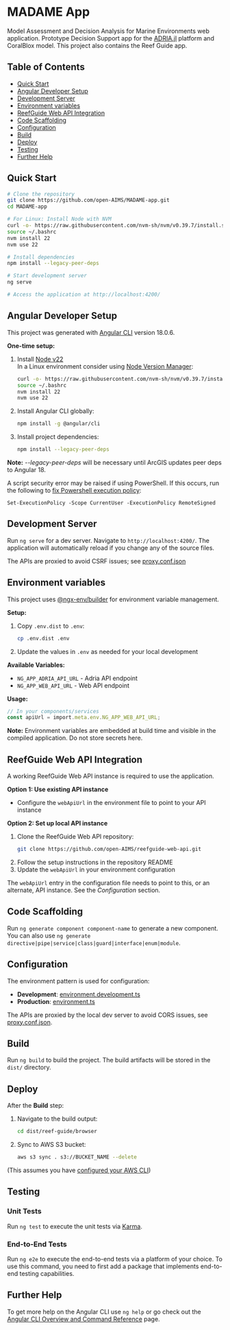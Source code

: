 # MADAME App

Model Assessment and Decision Analysis for Marine Environments web application.
Prototype Decision Support app for the [ADRIA.jl](https://github.com/open-AIMS/ADRIA.jl)
platform and CoralBlox model. This project also contains the Reef Guide app.

## Table of Contents

- [Quick Start](#quick-start)
- [Angular Developer Setup](#angular-developer-setup)
- [Development Server](#development-server)
- [Environment variables](#environment-variables)
- [ReefGuide Web API Integration](#reefguide-web-api-integration)
- [Code Scaffolding](#code-scaffolding)
- [Configuration](#configuration)
- [Build](#build)
- [Deploy](#deploy)
- [Testing](#testing)
- [Further Help](#further-help)

## Quick Start

```bash
# Clone the repository
git clone https://github.com/open-AIMS/MADAME-app.git
cd MADAME-app

# For Linux: Install Node with NVM
curl -o- https://raw.githubusercontent.com/nvm-sh/nvm/v0.39.7/install.sh | bash
source ~/.bashrc
nvm install 22
nvm use 22

# Install dependencies
npm install --legacy-peer-deps

# Start development server
ng serve

# Access the application at http://localhost:4200/
```

## Angular Developer Setup

This project was generated with [Angular CLI](https://github.com/angular/angular-cli)
version 18.0.6.

**One-time setup:**

1. Install [Node v22](https://nodejs.org/en/download/package-manager)\
   In a Linux environment consider using [Node Version Manager](https://github.com/nvm-sh/nvm):

   ```bash
   curl -o- https://raw.githubusercontent.com/nvm-sh/nvm/v0.39.7/install.sh | bash
   source ~/.bashrc
   nvm install 22
   nvm use 22
   ```

2. Install Angular CLI globally:

   ```bash
   npm install -g @angular/cli
   ```

3. Install project dependencies:
   ```bash
   npm install --legacy-peer-deps
   ```

**Note:** _--legacy-peer-deps_ will be necessary until ArcGIS updates peer deps to Angular 18.

A script security error may be raised if using PowerShell.
If this occurs, run the following to [fix Powershell execution policy](https://angular.dev/tools/cli/setup-local#powershell-execution-policy):

```shell
Set-ExecutionPolicy -Scope CurrentUser -ExecutionPolicy RemoteSigned
```

## Development Server

Run `ng serve` for a dev server. Navigate to `http://localhost:4200/`.
The application will automatically reload if you change any of the source files.

The APIs are proxied to avoid CSRF issues; see [proxy.conf.json](src/proxy.conf.json)

## Environment variables

This project uses [@ngx-env/builder](https://github.com/chihab/dotenv-run/tree/main/packages/angular) for environment variable management.

**Setup:**

1. Copy `.env.dist` to `.env`:
   ```bash
   cp .env.dist .env
   ```
2. Update the values in `.env` as needed for your local development

**Available Variables:**

- `NG_APP_ADRIA_API_URL` - Adria API endpoint
- `NG_APP_WEB_API_URL` - Web API endpoint

**Usage:**

```typescript
// In your components/services
const apiUrl = import.meta.env.NG_APP_WEB_API_URL;
```

**Note:** Environment variables are embedded at build time and visible in the compiled application. Do not store secrets here.

## ReefGuide Web API Integration

A working ReefGuide Web API instance is required to use the application.

**Option 1: Use existing API instance**

- Configure the `webApiUrl` in the environment file to point to your API instance

**Option 2: Set up local API instance**

1. Clone the ReefGuide Web API repository:
   ```bash
   git clone https://github.com/open-AIMS/reefguide-web-api.git
   ```
2. Follow the setup instructions in the repository README
3. Update the `webApiUrl` in your environment configuration

The `webApiUrl` entry in the configuration file needs to point to this, or an alternate,
API instance. See the _Configuration_ section.

## Code Scaffolding

Run `ng generate component component-name` to generate a new component. You can also use `ng generate directive|pipe|service|class|guard|interface|enum|module`.

## Configuration

The environment pattern is used for configuration:

- **Development**: [environment.development.ts](src/environments/environment.development.ts)
- **Production**: [environment.ts](src/environments/environment.ts)

The APIs are proxied by the local dev server to avoid CORS issues, see [proxy.conf.json](src/proxy.conf.json).

## Build

Run `ng build` to build the project. The build artifacts will be stored in the `dist/`
directory.

## Deploy

After the **Build** step:

1. Navigate to the build output:

   ```bash
   cd dist/reef-guide/browser
   ```

2. Sync to AWS S3 bucket:
   ```bash
   aws s3 sync . s3://BUCKET_NAME --delete
   ```

(This assumes you have [configured your AWS CLI](https://docs.aws.amazon.com/cli/latest/userguide/getting-started-quickstart.html))

## Testing

### Unit Tests

Run `ng test` to execute the unit tests via [Karma](https://karma-runner.github.io).

### End-to-End Tests

Run `ng e2e` to execute the end-to-end tests via a platform of your choice. To use this
command, you need to first add a package that implements end-to-end testing capabilities.

## Further Help

To get more help on the Angular CLI use `ng help` or go check out the [Angular CLI Overview and Command Reference](https://angular.dev/tools/cli) page.
